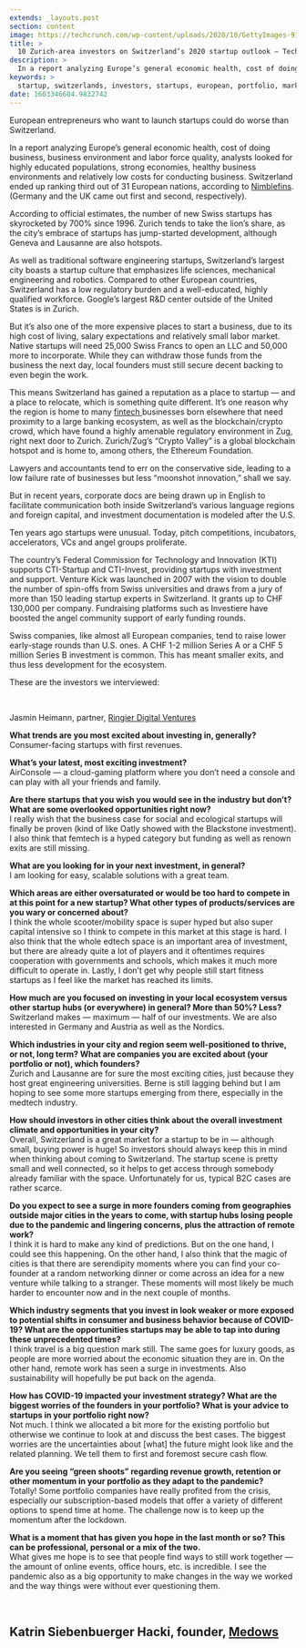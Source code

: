 ```yaml
--- 
extends: _layouts.post 
section: content 
image: https://techcrunch.com/wp-content/uploads/2020/10/GettyImages-918358468.jpg?w=600 
title: > 
  10 Zurich-area investors on Switzerland’s 2020 startup outlook – TechCrunch 
description: > 
  In a report analyzing Europe’s general economic health, cost of doing business, business environment and labor force quality, analysts looked for highly educated populations, strong economies, healthy business environments and relatively low costs for conducting business.As well as traditional software engineering startups, Switzerland’s largest city boasts a startup culture that emphasizes life sciences, mechanical engineering and robotics.This means Switzerland has gained a reputation as a place to startup — and a place to relocate, which is something quite different.Swiss companies, like almost all European companies, tend to raise lower early-stage rounds than U.S. ones.Some portfolio companies have really profited from the crisis, especially our subscription-based models that offer a variety of different options to spend time at home. 
keywords: > 
  startup, switzerlands, investors, startups, european, portfolio, market, outlook, think, business, investment, companies, techcrunch, zuricharea, 2020, switzerland 
date: 1603346604.9832742 
--- 
```

<div><p id="speakable-summary">European entrepreneurs who want to launch startups could do worse than Switzerland.</p>
<p>In a report analyzing Europe&#8217;s general economic health, cost of doing business, business environment and labor force quality, analysts looked for highly educated populations, strong economies, healthy business environments and relatively low costs for conducting business. Switzerland ended up ranking third out of 31 European nations, according to <a href="https://www.nimblefins.co.uk">Nimblefins</a>. (Germany and the UK came out first and second, respectively).</p>
<p>According to official estimates, the number of new Swiss startups has skyrocketed by 700% since 1996. Zurich tends to take the lion&#8217;s share, as the city&#8217;s embrace of startups has jump-started development, although Geneva and Lausanne are also hotspots.</p>
<p>As well as traditional software engineering startups, Switzerland&#8217;s largest city boasts a startup culture that emphasizes life sciences, mechanical engineering and robotics. Compared to other European countries, Switzerland has a low regulatory burden and a well-educated, highly qualified workforce. Google&#8217;s largest R&amp;D center outside of the United States is in Zurich.</p>
<p>But it&#8217;s also one of the more expensive places to start a business, due to its high cost of living, salary expectations and relatively small labor market. Native startups will need 25,000 Swiss Francs to open an LLC and 50,000 more to incorporate. While they can withdraw those funds from the business the next day, local founders must still secure decent backing to even begin the work.</p>
<p>This means Switzerland has gained a reputation as a place to startup &#8212; and a place to relocate, which is something quite different. It&#8217;s one reason why the region is home to many <a class="crunchbase-link" href="https://crunchbase.com/organization/aax-b20d" target="_blank">fintech </a> businesses born elsewhere that need proximity to a large banking ecosystem, as well as the blockchain/crypto crowd, which have found a highly amenable regulatory environment in Zug, right next door to Zurich. Zurich/Zug&#8217;s &#8220;Crypto Valley&#8221; is a global blockchain hotspot and is home to, among others, the Ethereum Foundation.</p>
<p>Lawyers and accountants tend to err on the conservative side, leading to a low failure rate of businesses but less &#8220;moonshot innovation,&#8221; shall we say.</p>
<p>But in recent years, corporate docs are being drawn up in English to facilitate communication both inside Switzerland&#8217;s various language regions and foreign capital, and investment documentation is modeled after the U.S.</p>
<p>Ten years ago startups were unusual. Today, pitch competitions, incubators, accelerators, VCs and angel groups proliferate.</p>
<p>The country&#8217;s Federal Commission for Technology and Innovation (KTI) supports CTI-Startup and CTI-Invest, providing startups with investment and support. Venture Kick was launched in 2007 with the vision to double the number of spin-offs from Swiss universities and draws from a jury of more than 150 leading startup experts in Switzerland. It grants up to CHF 130,000 per company. Fundraising platforms such as Investiere have boosted the angel community support of early funding rounds.</p>
<p>Swiss companies, like almost all European companies, tend to raise lower early-stage rounds than U.S. ones. A CHF 1-2 million Series A or a CHF 5 million Series B investment is common. This has meant smaller exits, and thus less development for the ecosystem.</p>
<p>These are the investors we interviewed:</p>
 
<p>&#160;</p>
<p>Jasmin Heimann, partner, <a href="https://www.ringier.com/de/ueber-ringier/aktivitaeten/ventures">Ringier Digital Ventures</a></p>
<p><strong>What trends are you most excited about investing in, generally?</strong><br>
Consumer-facing startups with first revenues.</p>
<p><strong>What&#8217;s your latest, most exciting investment?</strong><br>
AirConsole &#8212; a cloud-gaming platform where you don&#8217;t need a console and can play with all your friends and family.</p>
<p><strong>Are there startups that you wish you would see in the industry but don&#8217;t? What are some overlooked opportunities right now?</strong><br>
I really wish that the business case for social and ecological startups will finally be proven (kind of like Oatly showed with the Blackstone investment). I also think that femtech is a hyped category but funding as well as renown exits are still missing.</p>
<p><strong>What are you looking for in your next investment, in general?</strong><br>
I am looking for easy, scalable solutions with a great team.</p>
<p><strong>Which areas are either oversaturated or would be too hard to compete in at this point for a new startup? What other types of products/services are you wary or concerned about?</strong><br>
I think the whole scooter/mobility space is super hyped but also super capital intensive so I think to compete in this market at this stage is hard. I also think that the whole edtech space is an important area of investment, but there are already quite a lot of players and it oftentimes requires cooperation with governments and schools, which makes it much more difficult to operate in. Lastly, I don&#8217;t get why people still start fitness startups as I feel like the market has reached its limits.</p>
<p><strong>How much are you focused on investing in your local ecosystem versus other startup hubs (or everywhere) in general? More than 50%? Less?</strong><br>
Switzerland makes &#8212; maximum &#8212; half of our investments. We are also interested in Germany and Austria as well as the Nordics.</p>
<p><strong>Which industries in your city and region seem well-positioned to thrive, or not, long term? What are companies you are excited about (your portfolio or not), which founders?</strong><br>
Zurich and Lausanne are for sure the most exciting cities, just because they host great engineering universities. Berne is still lagging behind but I am hoping to see some more startups emerging from there, especially in the medtech industry.</p>
<p><strong>How should investors in other cities think about the overall investment climate and opportunities in your city?</strong><br>
Overall, Switzerland is a great market for a startup to be in &#8212; although small, buying power is huge! So investors should always keep this in mind when thinking about coming to Switzerland. The startup scene is pretty small and well connected, so it helps to get access through somebody already familiar with the space. Unfortunately for us, typical B2C cases are rather scarce.</p>
<p><strong>Do you expect to see a surge in more founders coming from geographies outside major cities in the years to come, with startup hubs losing people due to the pandemic and lingering concerns, plus the attraction of remote work?</strong><br>
I think it is hard to make any kind of predictions. But on the one hand, I could see this happening. On the other hand, I also think that the magic of cities is that there are serendipity moments where you can find your co-founder at a random networking dinner or come across an idea for a new venture while talking to a stranger. These moments will most likely be much harder to encounter now and in the next couple of months.</p>
<p><strong>Which industry segments that you invest in look weaker or more exposed to potential shifts in consumer and business behavior because of COVID-19? What are the opportunities startups may be able to tap into during these unprecedented times?</strong><br>
I think travel is a big question mark still. The same goes for luxury goods, as people are more worried about the economic situation they are in. On the other hand, remote work has seen a surge in investments. Also sustainability will hopefully be put back on the agenda.</p>
<p><strong>How has COVID-19 impacted your investment strategy? What are the biggest worries of the founders in your portfolio? What is your advice to startups in your portfolio right now?</strong><br>
Not much. I think we allocated a bit more for the existing portfolio but otherwise we continue to look at and discuss the best cases. The biggest worries are the uncertainties about [what] the future might look like and the related planning. We tell them to first and foremost secure cash flow.</p>
<p><strong>Are you seeing &#8220;green shoots&#8221; regarding revenue growth, retention or other momentum in your portfolio as they adapt to the pandemic?</strong><br>
Totally! Some portfolio companies have really profited from the crisis, especially our subscription-based models that offer a variety of different options to spend time at home. The challenge now is to keep up the momentum after the lockdown.</p>
<p><strong>What is a moment that has given you hope in the last month or so? This can be professional, personal or a mix of the two.</strong><br>
What gives me hope is to see that people find ways to still work together &#8212; the amount of online events, office hours, etc. is incredible. I see the pandemic also as a big opportunity to make changes in the way we worked and the way things were without ever questioning them.</p>
<p>&#160;</p>
<h2>Katrin Siebenbuerger Hacki, founder, <a href="https://www.crunchbase.com/organization/medows-s%C3%A0rl">Medows<p class="extra-crunch-offer-container"></p>			</a></h2></div>